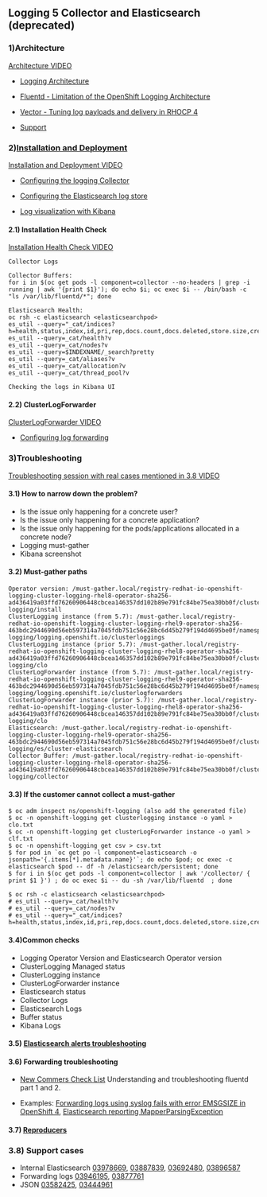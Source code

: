 ## Logging 5 Collector and Elasticsearch (deprecated)

### 1)Architecture

[Architecture VIDEO](https://drive.google.com/file/d/19-sXFKFRS1i9ct_QC8HMdQj2KmCKf-PB/view?usp=drive_link)
- [Logging Architecture](https://docs.google.com/presentation/d/1yK2qdHTWmQiDrcRbgEEa-nkveaPRFlIVgAGDzyethR8/edit#slide=id.gd70e42a98c_0_714) 
- [Fluentd - Limitation of the OpenShift Logging Architecture](https://access.redhat.com/solutions/3329761)
- [Vector - Tuning log payloads and delivery in RHOCP 4](https://access.redhat.com/solutions/7074148)

- [Support](https://docs.openshift.com/container-platform/4.14/observability/logging/cluster-logging-support.html)


### 2)[Installation and Deployment](https://docs.openshift.com/container-platform/4.14/observability/logging/cluster-logging-deploying.html)
[Installation and Deployment VIDEO](https://drive.google.com/file/d/1eBqDAiXHp_Q3gkIJCLT4a5Ne_HhC_yDO/view?usp=drive_link)

- [Configuring the logging Collector](https://docs.openshift.com/container-platform/4.14/observability/logging/log_collection_forwarding/cluster-logging-collector.html)
  
- [Configuring the Elasticsearch log store](https://docs.openshift.com/container-platform/4.14/observability/logging/log_storage/logging-config-es-store.html)


- [Log visualization with Kibana](https://docs.openshift.com/container-platform/4.14/observability/logging/log_visualization/logging-kibana.html)


#### 2.1) Installation Health Check
[Installation Health Check VIDEO](https://drive.google.com/file/d/1q_4DKt5ntH60wNrdY8StkJw-Jnvmx9-3/view?usp=drive_link)
```
Collector Logs
```
```
Collector Buffers:
for i in $(oc get pods -l component=collector --no-headers | grep -i running | awk '{print $1}'); do echo $i; oc exec $i -- /bin/bash -c "ls /var/lib/fluentd/*"; done
```
```
Elasticsearch Health:
oc rsh -c elasticsearch <elasticsearchpod>
es_util --query="_cat/indices?h=health,status,index,id,pri,rep,docs.count,docs.deleted,store.size,creation.date.string&v="
es_util --query=_cat/health?v
es_util --query=_cat/nodes?v
es_util --query=$INDEXNAME/_search?pretty
es_util --query=_cat/aliases?v
es_util --query=_cat/allocation?v
es_util --query=_cat/thread_pool?v
```
```
Checking the logs in Kibana UI
```
#### 2.2) ClusterLogForwarder
[ClusterLogForwarder VIDEO](https://drive.google.com/file/d/12cf4vN5DszMYXq7HlEqU2PlSFAAtjsNp/view?usp=drive_link)
- [Configuring log forwarding](https://docs.redhat.com/en/documentation/openshift_container_platform/4.10/html/logging/cluster-logging-external#cluster-logging-external)

### 3)Troubleshooting

[Troubleshooting session with real cases mentioned in 3.8 VIDEO](https://drive.google.com/file/d/1Ijlv1NmGKbxy0faZQM-Fz__zN0ZH133w/view?usp=drive_link)

#### 3.1) How to narrow down the problem?

- Is the issue only happening for a concrete user?
- Is the issue only happening for a concrete application?
- Is the issue only happening for the pods/applications allocated in a concrete node?
- Logging must-gather
- Kibana screenshot

#### 3.2) Must-gather paths
```
Operator version: /must-gather.local/registry-redhat-io-openshift-logging-cluster-logging-rhel8-operator-sha256-ad436419a03ffd76260906448cbcea146357dd102b89e791fc84be75ea30bb0f/cluster-logging/install
ClusterLogging instance (from 5.7): /must-gather.local/registry-redhat-io-openshift-logging-cluster-logging-rhel9-operator-sha256-463bdc2944690d56eb597314a7045fdb751c56e28bc6d45b279f194d4695be0f/namespaces/openshift-logging/logging.openshift.io/clusterloggings
ClusterLogging instance (prior 5.7): /must-gather.local/registry-redhat-io-openshift-logging-cluster-logging-rhel8-operator-sha256-ad436419a03ffd76260906448cbcea146357dd102b89e791fc84be75ea30bb0f/cluster-logging/clo
ClusterLogForwarder instance (from 5.7): /must-gather.local/registry-redhat-io-openshift-logging-cluster-logging-rhel9-operator-sha256-463bdc2944690d56eb597314a7045fdb751c56e28bc6d45b279f194d4695be0f/namespaces/openshift-logging/logging.openshift.io/clusterlogforwarders
ClusterLogForwarder instance (prior 5.7): /must-gather.local/registry-redhat-io-openshift-logging-cluster-logging-rhel8-operator-sha256-ad436419a03ffd76260906448cbcea146357dd102b89e791fc84be75ea30bb0f/cluster-logging/clo
Elasticsearch: /must-gather.local/registry-redhat-io-openshift-logging-cluster-logging-rhel9-operator-sha256-463bdc2944690d56eb597314a7045fdb751c56e28bc6d45b279f194d4695be0f/cluster-logging/es/cluster-elasticsearch
Collector Buffer: /must-gather.local/registry-redhat-io-openshift-logging-cluster-logging-rhel8-operator-sha256-ad436419a03ffd76260906448cbcea146357dd102b89e791fc84be75ea30bb0f/cluster-logging/collector
```


#### 3.3) If the customer cannot collect a must-gather
```
$ oc adm inspect ns/openshift-logging (also add the generated file)
$ oc -n openshift-logging get clusterlogging instance -o yaml > clo.txt
$ oc -n openshift-logging get clusterLogForwarder instance -o yaml > clf.txt
$ oc -n openshift-logging get csv > csv.txt
$ for pod in `oc get po -l component=elasticsearch -o jsonpath='{.items[*].metadata.name}'`; do echo $pod; oc exec -c elasticsearch $pod -- df -h /elasticsearch/persistent; done
$ for i in $(oc get pods -l component=collector | awk '/collector/ { print $1 }') ; do oc exec $i -- du -sh /var/lib/fluentd  ; done

$ oc rsh -c elasticsearch <elasticsearchpod>
# es_util --query=_cat/health?v
# es_util --query=_cat/nodes?v
# es_util --query="_cat/indices?h=health,status,index,id,pri,rep,docs.count,docs.deleted,store.size,creation.date.string&v="
```

#### 3.4)Common checks

- Logging Operator Version and Elasticsearch Operator version
- ClusterLogging Managed status
- ClusterLogging instance
- ClusterLogForwarder instance
- Elasticsearch status
- Collector Logs
- Elasticsearch Logs
- Buffer status
- Kibana Logs

#### 3.5) [Elasticsearch alerts troubleshooting](https://docs.openshift.com/container-platform/4.10/logging/troubleshooting/cluster-logging-troubleshooting-for-critical-alerts.html)

#### 3.6) Forwarding troubleshooting
- [New Commers Check List](https://docs.google.com/spreadsheets/d/1M5DT-GiFVJt9PYAjPnMQBRCvm6tKu4KurtkRzEg0LLA/edit?gid=1234451132#gid=1234451132) Understanding and troubleshooting fluentd part 1 and 2.

- Examples:
[Forwarding logs using syslog fails with error EMSGSIZE in OpenShift 4](https://access.redhat.com/solutions/5873961), [Elasticsearch reporting MapperParsingException](https://access.redhat.com/solutions/3986441)

#### 3.7) [Reproducers](https://gitlab.cee.redhat.com/aosqe/aosqe-tools/-/blob/master/logging/log_doc/deploy-log-receivers.md)

### 3.8) Support cases

- Internal Elasticsearch
[03978669](https://gss--c.vf.force.com/apex/Case_View?srPos=0&srKp=500&id=500Hn00001kqiaw&sfdc.override=1), [03887839](https://gss--c.vf.force.com/apex/Case_View?srPos=0&srKp=500&id=5006R000020ZGdc&sfdc.override=1), [03692480](https://gss--c.vf.force.com/apex/Case_View?srPos=0&srKp=500&id=5006R00001y6x7K&sfdc.override=1), [03896587](https://gss--c.vf.force.com/apex/Case_View?srPos=0&srKp=500&id=5006R000020b0ML&sfdc.override=1)
- Forwarding logs
[03946195](https://gss--c.vf.force.com/apex/Case_View?srPos=0&srKp=500&id=5006R0000211QzP&sfdc.override=1), [03877761](https://gss--c.vf.force.com/apex/Case_View?srPos=0&srKp=500&id=5006R000020P21f&sfdc.override=1)
- JSON
[03582425](https://gss--c.vf.force.com/apex/Case_View?srPos=0&srKp=500&id=5006R00001vdVZq&sfdc.override=1), [03444961](https://gss--c.vf.force.com/apex/Case_View?srPos=0&srKp=500&id=5006R00001rZf4q&sfdc.override=1) 





